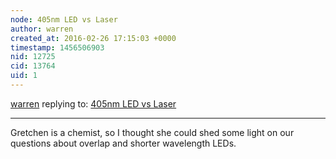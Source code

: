 ```yaml
---
node: 405nm LED vs Laser
author: warren
created_at: 2016-02-26 17:15:03 +0000
timestamp: 1456506903
nid: 12725
cid: 13764
uid: 1
---
```




[warren](../profile/warren) replying to: [405nm LED vs Laser](../notes/stoft/02-23-2016/405nm-led-vs-laser)

----
Gretchen is a chemist, so I thought she could shed some light on our questions about overlap and shorter wavelength LEDs. 